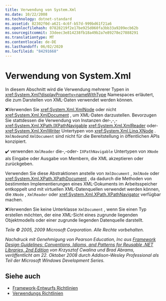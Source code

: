 ```yaml
---
title: Verwendung von System.Xml
ms.date: 10/22/2008
ms.technology: dotnet-standard
ms.assetid: 82302f0d-a621-4c6f-b57d-999bd61f21a6
ms.openlocfilehash: 07828219f2e17be925d060fa3bb33a9209ecb62b
ms.sourcegitcommit: 33deec3e814238fb18a49b2a7e89278e27888291
ms.translationtype: MT
ms.contentlocale: de-DE
ms.lasthandoff: 06/02/2020
ms.locfileid: "84291668"
---
```

# <a name="systemxml-usage"></a>Verwendung von System.Xml
In diesem Abschnitt wird die Verwendung mehrerer Typen in <xref:System.Xml?displayProperty=nameWithType> Namespaces erläutert, die zum Darstellen von XML-Daten verwendet werden können.

 ❌Verwenden Sie <xref:System.Xml.XmlNode> oder nicht <xref:System.Xml.XmlDocument> , um XML-Daten darzustellen. Bevorzugen Sie stattdessen die Verwendung von Instanzen der-,-,- <xref:System.Xml.XPath.IXPathNavigable> <xref:System.Xml.XmlReader> oder- <xref:System.Xml.XmlWriter> Untertypen von <xref:System.Xml.Linq.XNode> . `XmlNode`und `XmlDocument` sind nicht für die Bereitstellung in öffentlichen APIs konzipiert.

 ✔️ verwenden `XmlReader` die-,-oder- `IXPathNavigable` Untertypen von `XNode` als Eingabe oder Ausgabe von Membern, die XML akzeptieren oder zurückgeben.

 Verwenden Sie diese Abstraktionen anstelle von `XmlDocument` , `XmlNode` oder <xref:System.Xml.XPath.XPathDocument> , da dadurch die Methoden von bestimmten Implementierungen eines XML-Dokuments im Arbeitsspeicher entkoppelt und mit virtuellen XML-Datenquellen verwendet werden können, die `XNode` , `XmlReader` oder <xref:System.Xml.XPath.XPathNavigator> verfügbar machen.

 ❌Verwenden Sie keine Unterklasse `XmlDocument` , wenn Sie einen Typ erstellen möchten, der eine XML-Sicht eines zugrunde liegenden Objektmodells oder einer zugrunde liegenden Datenquelle darstellt.

 *Teile © 2005, 2009 Microsoft Corporation. Alle Rechte vorbehalten.*

 *Nachdruck mit Genehmigung von Pearson Education, Inc aus [Framework Design Guidelines: Conventions, Idioms, and Patterns for Reusable .NET Libraries, 2nd Edition](https://www.informit.com/store/framework-design-guidelines-conventions-idioms-and-9780321545619) von Krzysztof Cwalina und Brad Abrams, veröffentlicht am 22. Oktober 2008 durch Addison-Wesley Professional als Teil der Microsoft Windows Development Series.*

## <a name="see-also"></a>Siehe auch

- [Framework-Entwurfs Richtlinien](index.md)
- [Verwendungs Richtlinien](usage-guidelines.md)
